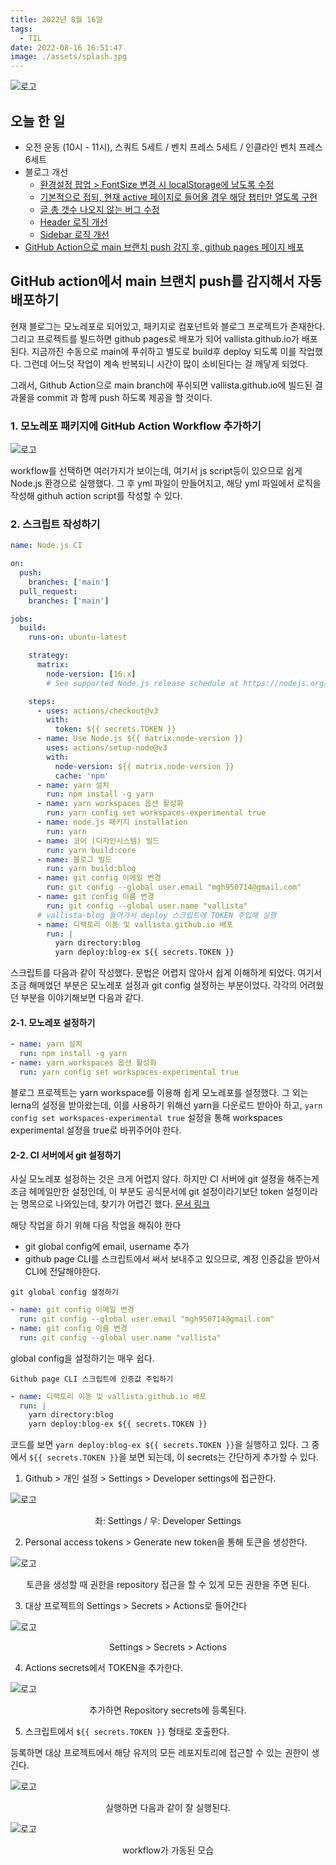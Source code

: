 ```yaml
---
title: 2022년 8월 16일
tags:
  - TIL
date: 2022-08-16 16:51:47
image: ./assets/splash.jpg
---
```


![로고](assets/splash.jpg)

## 오늘 한 일

- 오전 운동 (10시 - 11시), 스쿼트 5세트 / 벤치 프레스 5세트 / 인클라인 벤치 프레스 6세트
- 블로그 개선
  - [환경설정 팝업 > FontSize 변경 시 localStorage에 남도록 수정](https://github.com/Vallista/vallista-land/commit/20269d5260c29b35f1191d562a1040f0fc3aaefd)
  - [기본적으로 접되, 현재 active 페이지로 들어올 경우 해당 챕터만 열도록 구현](https://github.com/Vallista/vallista-land/commit/b6fb028678abe45411cdc75a41f160f69a12a264)
  - [글 총 갯수 나오지 않는 버그 수정](https://github.com/Vallista/vallista-land/commit/fb8d8479912898848faedc0365d0fd59cac037cf)
  - [Header 로직 개선](https://github.com/Vallista/vallista-land/commit/20269d5260c29b35f1191d562a1040f0fc3aaefd)
  - [Sidebar 로직 개선](https://github.com/Vallista/vallista-land/commit/691199334ec03cc0f11909a579006b6c21430bb6)
- [GitHub Action으로 main 브랜치 push 감지 후, github pages 페이지 배포](https://github.com/Vallista/vallista-land/commit/4e332dec859a7cf6794f009a26e70456369df3af)

## GitHub action에서 main 브랜치 push를 감지해서 자동배포하기

현재 블로그는 모노레포로 되어있고, 패키지로 컴포넌트와 블로그 프로젝트가 존재한다. 그리고 프로젝트를 빌드하면 github pages로 배포가 되어 vallista.github.io가 배포된다.
지금까진 수동으로 main에 푸쉬하고 별도로 build후 deploy 되도록 이를 작업했다. 그런데 어느덧 작업이 계속 반복되니 시간이 많이 소비된다는 걸 깨닿게 되었다.

그래서, Github Action으로 main branch에 푸쉬되면 vallista.github.io에 빌드된 결과물을 commit 과 함께 push 하도록 제공을 할 것이다.

### 1. 모노레포 패키지에 GitHub Action Workflow 추가하기

![로고](assets/0.png)

workflow를 선택하면 여러가지가 보이는데, 여기서 js script등이 있으므로 쉽게 Node.js 환경으로 실행했다. 그 후 yml 파일이 만들어지고, 해당 yml 파일에서 로직을 작성해 githuh action script를 작성할 수 있다.

### 2. 스크립트 작성하기

```yml {numberLines}
name: Node.js CI

on:
  push:
    branches: ['main']
  pull_request:
    branches: ['main']

jobs:
  build:
    runs-on: ubuntu-latest

    strategy:
      matrix:
        node-version: [16.x]
        # See supported Node.js release schedule at https://nodejs.org/en/about/releases/

    steps:
      - uses: actions/checkout@v3
        with:
          token: ${{ secrets.TOKEN }}
      - name: Use Node.js ${{ matrix.node-version }}
        uses: actions/setup-node@v3
        with:
          node-version: ${{ matrix.node-version }}
          cache: 'npm'
      - name: yarn 설치
        run: npm install -g yarn
      - name: yarn workspaces 옵션 활성화
        run: yarn config set workspaces-experimental true
      - name: node.js 패키지 installation
        run: yarn
      - name: 코어 (디자인시스템) 빌드
        run: yarn build:core
      - name: 블로그 빌드
        run: yarn build:blog
      - name: git config 이메일 변경
        run: git config --global user.email "mgh950714@gmail.com"
      - name: git config 이름 변경
        run: git config --global user.name "vallista"
      # vallista-blog 들어가서 deploy 스크립트에 TOKEN 주입해 실행
      - name: 디랙토리 이동 및 vallista.github.io 배포
        run: |
          yarn directory:blog
          yarn deploy:blog-ex ${{ secrets.TOKEN }}
```

스크립트를 다음과 같이 작성했다. 문법은 어렵지 않아서 쉽게 이해하게 되었다. 여기서 조금 해메었던 부분은 모노레포 설정과 git config 설정하는 부분이었다. 각각의 어려웠던 부분을 이야기해보면 다음과 같다.

#### 2-1. 모노레포 설정하기

```yml {numberLines}
- name: yarn 설치
  run: npm install -g yarn
- name: yarn workspaces 옵션 활성화
  run: yarn config set workspaces-experimental true
```

블로그 프로젝트는 yarn workspace를 이용해 쉽게 모노레포를 설정했다. 그 외는 lerna의 설정을 받아왔는데, 이를 사용하기 위해선 yarn을 다운로드 받아아 하고, `yarn config set workspaces-experimental true` 설정을 통해 workspaces experimental 설정을 true로 바뀌주어야 한다.

#### 2-2. CI 서버에서 git 설정하기

사실 모노레포 설정하는 것은 크게 어렵지 않다. 하지만 CI 서버에 git 설정을 해주는게 조금 헤메일만한 설정인데, 이 부분도 공식문서에 git 설정이라기보단 token 설정이라는 명목으로 나와있는데, 찾기가 어렵긴 했다. [문서 링크](https://docs.github.com/es/actions/security-guides/automatic-token-authentication)

해당 작업을 하기 위해 다음 작업을 해줘야 한다

- git global config에 email, username 추가
- github page CLI를 스크립트에서 써서 보내주고 있으므로, 계정 인증값을 받아서 CLI에 전달해야한다.

`git global config 설정하기`

```yml {numberLines}
- name: git config 이메일 변경
  run: git config --global user.email "mgh950714@gmail.com"
- name: git config 이름 변경
  run: git config --global user.name "vallista"
```

global config을 설정하기는 매우 쉽다.

`Github page CLI 스크립트에 인증값 주입하기`

```yml {numberLines}
- name: 디랙토리 이동 및 vallista.github.io 배포
  run: |
    yarn directory:blog
    yarn deploy:blog-ex ${{ secrets.TOKEN }}
```

코드를 보면 `yarn deploy:blog-ex ${{ secrets.TOKEN }}`을 실행하고 있다. 그 중에서 `${{ secrets.TOKEN }}`을 보면 되는데, 이 secrets는 간단하게 추가할 수 있다.

1. Github > 개인 설정 > Settings > Developer settings에 접근한다.

![로고](assets/1.png)

<center>좌: Settings / 우: Developer Settings</center>

2. Personal access tokens > Generate new token을 통해 토큰을 생성한다.

![로고](assets/2.png)

<center>토큰을 생성할 때 권한을 repository 접근을 할 수 있게 모든 권한을 주면 된다.</center>

3. 대상 프로젝트의 Settings > Secrets > Actions로 들어간다

![로고](assets/3.png)

<center>Settings > Secrets > Actions</center>

4. Actions secrets에서 TOKEN을 추가한다.

![로고](assets/4.png)

<center>추가하면 Repository secrets에 등록된다.</center>

5. 스크립트에서 `${{ secrets.TOKEN }}` 형태로 호출한다.

등록하면 대상 프로젝트에서 해당 유저의 모든 레포지토리에 접근할 수 있는 권한이 생긴다.

![로고](assets/5.png)

<center>실행하면 다음과 같이 잘 실행된다.</center>

![로고](assets/6.png)

<center>workflow가 가동된 모습</center>
